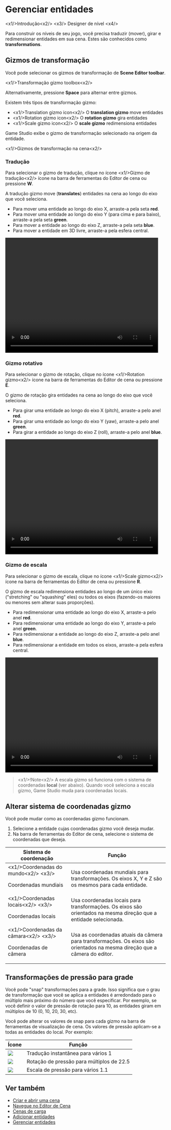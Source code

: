 # Gerenciar entidades

<x1\/>Introdução<x2\/>
<x3\/> Designer de nível <x4\/>

Para construir os níveis de seu jogo, você precisa traduzir (mover), girar e redimensionar entidades em sua cena. Estes são conhecidos como **transformations**.

## Gizmos de transformação

Você pode selecionar os gizmos de transformação de **Scene Editor toolbar**.

<x1\/>Transformação gizmo toolbox<x2\/>

Alternativamente, pressione **Space** para alternar entre gizmos.

Existem três tipos de transformação gizmo:

- <x1\/>Translation gizmo icon<x2\/> O **translation gizmo** move entidades
- <x1\/>Rotation gizmo icon<x2\/> O **rotation gizmo** gira entidades
- <x1\/>Scale gizmo icon<x2\/> O **scale gizmo** redimensiona entidades

Game Studio exibe o gizmo de transformação selecionado na origem da entidade.

<x1\/>Gizmos de transformação na cena<x2\/>

### Tradução

Para selecionar o gizmo de tradução, clique no ícone <x1\/>Gizmo de tradução<x2\/> ícone na barra de ferramentas do Editor de cena ou pressione **W**.

A tradução gizmo move (**translates**) entidades na cena ao longo do eixo que você seleciona.

* Para mover uma entidade ao longo do eixo X, arraste-a pela seta **red**.
* Para mover uma entidade ao longo do eixo Y (para cima e para baixo), arraste-a pela seta **green**.
* Para mover a entidade ao longo do eixo Z, arraste-a pela seta **blue**.
* Para mover a entidade em 3D livre, arraste-a pela esfera central.

<video controls autoplay loop height="360" width="480">
                <source src="media/manage-entities-in-scene-translation-gizmo.mp4" type="video/mp4">
</video>

### Gizmo rotativo

Para selecionar o gizmo de rotação, clique no ícone <x1\/>Rotation gizmo<x2\/> ícone na barra de ferramentas do Editor de cena ou pressione **E**.

O gizmo de rotação gira entidades na cena ao longo do eixo que você seleciona.

* Para girar uma entidade ao longo do eixo X (pitch), arraste-a pelo anel **red**.
* Para girar uma entidade ao longo do eixo Y (yaw), arraste-a pelo anel **green**.
* Para girar a entidade ao longo do eixo Z (roll), arraste-a pelo anel **blue**.

<video controls autoplay loop height="360" width="480">
                <source src="media/manage-entities-in-scene-rotation-gizmo.mp4" type="video/mp4">
</video>

### Gizmo de escala

Para selecionar o gizmo de escala, clique no ícone <x1\/>Scale gizmo<x2\/> ícone na barra de ferramentas do Editor de cena ou pressione **R**.

O gizmo de escala redimensiona entidades ao longo de um único eixo ("stretching" ou "squashing" eles) ou todos os eixos (fazendo-os maiores ou menores sem alterar suas proporções).

* Para redimensionar uma entidade ao longo do eixo X, arraste-a pelo anel **red**.
* Para redimensionar uma entidade ao longo do eixo Y, arraste-a pelo anel **green**.
* Para redimensionar a entidade ao longo do eixo Z, arraste-a pelo anel **blue**.
* Para redimensionar a entidade em todos os eixos, arraste-a pela esfera central.

<video controls autoplay loop height="360" width="480">
                <source src="media/manage-entities-in-scene-scale-gizmo.mp4" type="video/mp4">
</video>

> <x1\/>!Note<x2\/>
> A escala gizmo só funciona com o sistema de coordenadas **local** (ver abaixo). Quando você seleciona a escala gizmo, Game Studio muda para coordenadas locais.

## Alterar sistema de coordenadas gizmo

Você pode mudar como as coordenadas gizmo funcionam.

1. Selecione a entidade cujas coordenadas gizmo você deseja mudar.
2. Na barra de ferramentas do Editor de cena, selecione o sistema de coordenadas que deseja.

| Sistema de coordenação | Função |
| ------  |  ------  |
| <x1\/>Coordenadas do mundo<x2\/> <x3\/><p><p>Coordenadas mundiais | Usa coordenadas mundiais para transformações. Os eixos X, Y e Z são os mesmos para cada entidade. |
| <x1\/>Coordenadas locais<x2\/> <x3\/><p><p>Coordenadas locais | Usa coordenadas locais para transformações. Os eixos são orientados na mesma direção que a entidade selecionada. |
| <x1\/>Coordenadas da câmara<x2\/> <x3\/><p><p>Coordenadas de câmera | Usa as coordenadas atuais da câmera para transformações. Os eixos são orientados na mesma direção que a câmera do editor. |

## Transformações de pressão para grade

Você pode "snap" transformações para a grade. Isso significa que o grau de transformação que você se aplica a entidades é arredondado para o múltiplo mais próximo do número que você especificar. Por exemplo, se você definir o valor de pressão de rotação para 10, as entidades giram em múltiplos de 10 (0, 10, 20, 30, etc).

Você pode alterar os valores de snap para cada gizmo na barra de ferramentas de visualização de cena. Os valores de pressão aplicam-se a todas as entidades do local. Por exemplo:

| Ícone | Função |
| --- | ---- |
| ![](media/manage-entities-in-scene-snap-translation.png) | Tradução instantânea para vários 1 |
| ![](media/manage-entities-in-scene-snap-rotation.png) | Rotação de pressão para múltiplos de 22.5 |
| ![](media/manage-entities-in-scene-snap-scale.png) | Escala de pressão para vários 1.1 |

## Ver também

* [Criar e abrir uma cena](create-a-scene.md)
* [Navegue no Editor de Cena](navigate-in-the-scene-editor.md)
* [Cenas de carga](load-scenes.md)
* [Adicionar entidades](add-entities.md)
* [Gerenciar entidades](manage-entities.md)